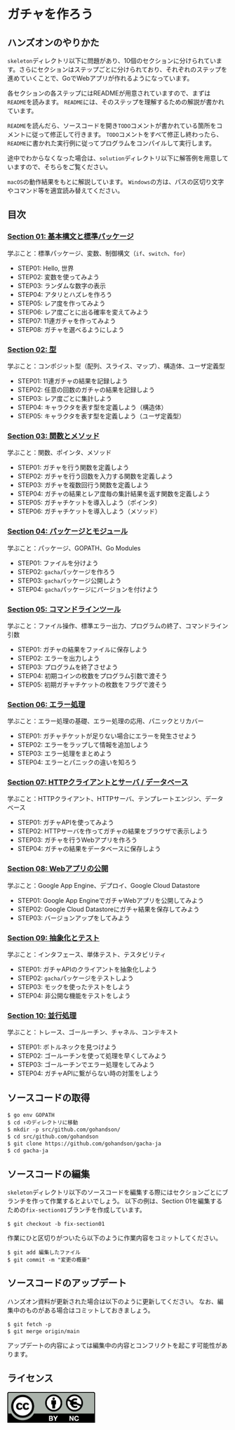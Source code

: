# ガチャを作ろう

## ハンズオンのやりかた

`skeleton`ディレクトリ以下に問題があり、10個のセクションに分けられています。さらにセクションはステップごとに分けられており、それぞれのステップを進めていくことで、GoでWebアプリが作れるようになっています。

各セクションの各ステップにはREADMEが用意されていますので、まずは`README`を読みます。
`README`には、そのステップを理解するための解説が書かれています。

`README`を読んだら、ソースコードを開き`TODO`コメントが書かれている箇所をコメントに従って修正して行きます。
`TODO`コメントをすべて修正し終わったら、`README`に書かれた実行例に従ってプログラムをコンパイルして実行します。

途中でわからなくなった場合は、`solution`ディレクトリ以下に解答例を用意していますので、そちらをご覧ください。

`macOS`の動作結果をもとに解説しています。
`Windows`の方は、パスの区切り文字やコマンド等を適宜読み替えてください。

## 目次

### [Section 01: 基本構文と標準パッケージ](./skeleton/section01)

学ぶこと：標準パッケージ、変数、制御構文（`if`、`switch`、`for`）

* STEP01: Hello, 世界
* STEP02: 変数を使ってみよう
* STEP03: ランダムな数字の表示
* STEP04: アタリとハズレを作ろう
* STEP05: レア度を作ってみよう
* STEP06: レア度ごとに出る確率を変えてみよう
* STEP07: 11連ガチャを作ってみよう
* STEP08: ガチャを選べるようにしよう

### [Section 02: 型](./skeleton/section02)

学ぶこと：コンポジット型（配列、スライス、マップ）、構造体、ユーザ定義型

* STEP01: 11連ガチャの結果を記録しよう
* STEP02: 任意の回数のガチャの結果を記録しよう
* STEP03: レア度ごとに集計しよう
* STEP04: キャラクタを表す型を定義しよう（構造体）
* STEP05: キャラクタを表す型を定義しよう（ユーザ定義型）

### [Section 03: 関数とメソッド](./skeleton/section03)

学ぶこと：関数、ポインタ、メソッド

* STEP01: ガチャを行う関数を定義しよう
* STEP02: ガチャを行う回数を入力する関数を定義しよう
* STEP03: ガチャを複数回行う関数を定義しよう
* STEP04: ガチャの結果とレア度毎の集計結果を返す関数を定義しよう
* STEP05: ガチャチケットを導入しよう（ポインタ）
* STEP06: ガチャチケットを導入しよう（メソッド）

### [Section 04: パッケージとモジュール](./skeleton/section04)

学ぶこと：パッケージ、GOPATH、Go Modules

* STEP01: ファイルを分けよう
* STEP02: `gacha`パッケージを作ろう
* STEP03: `gacha`パッケージ公開しよう
* STEP04: `gacha`パッケージにバージョンを付けよう

### [Section 05: コマンドラインツール](./skeleton/section05)

学ぶこと：ファイル操作、標準エラー出力、プログラムの終了、コマンドライン引数

* STEP01: ガチャの結果をファイルに保存しよう
* STEP02: エラーを出力しよう
* STEP03: プログラムを終了させよう
* STEP04: 初期コインの枚数をプログラム引数で渡そう
* STEP05: 初期ガチャチケットの枚数をフラグで渡そう

### [Section 06: エラー処理](./skeleton/section06)

学ぶこと：エラー処理の基礎、エラー処理の応用、パニックとリカバー

* STEP01: ガチャチケットが足りない場合にエラーを発生させよう
* STEP02: エラーをラップして情報を追加しよう
* STEP03: エラー処理をまとめよう
* STEP04: エラーとパニックの違いを知ろう

### [Section 07: HTTPクライアントとサーバ / データベース](./skeleton/section07)

学ぶこと：HTTPクライアント、HTTPサーバ、テンプレートエンジン、データベース

* STEP01: ガチャAPIを使ってみよう
* STEP02: HTTPサーバを作ってガチャの結果をブラウザで表示しよう
* STEP03: ガチャを行うWebアプリを作ろう
* STEP04: ガチャの結果をデータベースに保存しよう

### [Section 08: Webアプリの公開](./skeleton/section08)

学ぶこと：Google App Engine、デプロイ、Google Cloud Datastore

* STEP01: Google App EngineでガチャWebアプリを公開してみよう
* STEP02: Google Cloud Datastoreにガチャ結果を保存してみよう
* STEP03: バージョンアップをしてみよう

### [Section 09: 抽象化とテスト](./skeleton/section09)

学ぶこと：インタフェース、単体テスト、テスタビリティ

* STEP01: ガチャAPIのクライアントを抽象化しよう
* STEP02: `gacha`パッケージをテストしよう
* STEP03: モックを使ったテストをしよう
* STEP04: 非公開な機能をテストをしよう

### [Section 10: 並行処理](./skeleton/section10)

学ぶこと：トレース、ゴールーチン、チャネル、コンテキスト

* STEP01: ボトルネックを見つけよう
* STEP02: ゴールーチンを使って処理を早くしてみよう
* STEP03: ゴールーチンでエラー処理をしてみよう
* STEP04: ガチャAPIに繋がらない時の対策をしよう

## ソースコードの取得

```
$ go env GOPATH
$ cd ↑のディレクトリに移動
$ mkdir -p src/github.com/gohandson/
$ cd src/github.com/gohandson
$ git clone https://github.com/gohandson/gacha-ja
$ cd gacha-ja
```

## ソースコードの編集

`skeleton`ディレクトリ以下のソースコードを編集する際にはセクションごとにブランチを作って作業するとよいでしょう。
以下の例は、Section 01を編集するための`fix-section01`ブランチを作成しています。

```
$ git checkout -b fix-section01
```

作業にひと区切りがついたら以下のように作業内容をコミットしてください。

```
$ git add 編集したファイル
$ git commit -m "変更の概要"
```

## ソースコードのアップデート

ハンズオン資料が更新された場合は以下のように更新してください。
なお、編集中のものがある場合はコミットしておきましょう。

```
$ git fetch -p
$ git merge origin/main 
```

アップデートの内容によっては編集中の内容とコンフリクトを起こす可能性があります。

## ライセンス

<a href="https://creativecommons.org/licenses/by-nc/4.0/legalcode.ja">
	<img width="200" src="by-nc.eu.png">
</a>
